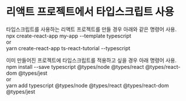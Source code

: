 # 리액트 프로젝트에서 타입스크립트 사용

타입스크립트를 사용하는 리액트 프로젝트를 만들 경우 아래와 같은 명령어 사용.  
npx create-react-app my-app --template typescript  
or  
yarn create-react-app ts-react-tutorial --typescript

이미 만들어진 프로젝트에 타입스크립트를 적용하고 싶을 경우 아래 명령어 사용.  
npm install --save typescript @types/node @types/react @types/react-dom @types/jest  
or  
yarn add typescript @types/node @types/react @types/react-dom @types/jest
